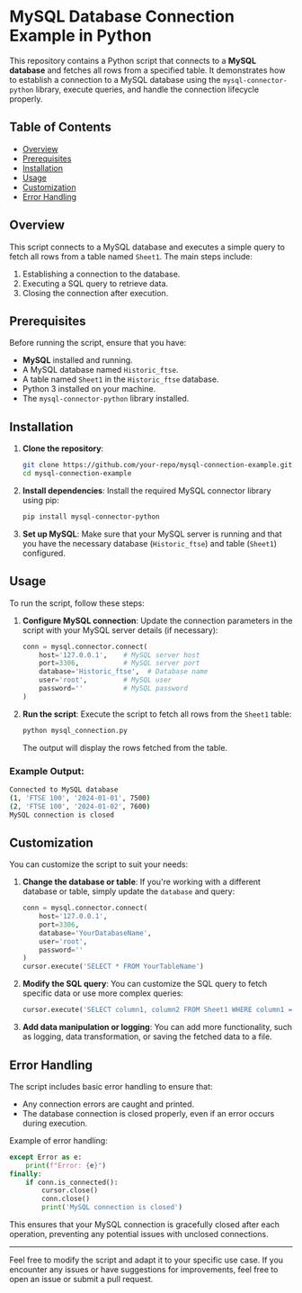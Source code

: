 # MySQL Database Connection Example in Python

This repository contains a Python script that connects to a **MySQL database** and fetches all rows from a specified table. It demonstrates how to establish a connection to a MySQL database using the `mysql-connector-python` library, execute queries, and handle the connection lifecycle properly.

## Table of Contents
- [Overview](#overview)
- [Prerequisites](#prerequisites)
- [Installation](#installation)
- [Usage](#usage)
- [Customization](#customization)
- [Error Handling](#error-handling)


## Overview

This script connects to a MySQL database and executes a simple query to fetch all rows from a table named `Sheet1`. The main steps include:
1. Establishing a connection to the database.
2. Executing a SQL query to retrieve data.
3. Closing the connection after execution.

## Prerequisites

Before running the script, ensure that you have:
- **MySQL** installed and running.
- A MySQL database named `Historic_ftse`.
- A table named `Sheet1` in the `Historic_ftse` database.
- Python 3 installed on your machine.
- The `mysql-connector-python` library installed.

## Installation

1. **Clone the repository**:
   ```bash
   git clone https://github.com/your-repo/mysql-connection-example.git
   cd mysql-connection-example
   ```

2. **Install dependencies**:
   Install the required MySQL connector library using pip:
   ```bash
   pip install mysql-connector-python
   ```

3. **Set up MySQL**:
   Make sure that your MySQL server is running and that you have the necessary database (`Historic_ftse`) and table (`Sheet1`) configured.

## Usage

To run the script, follow these steps:

1. **Configure MySQL connection**:
   Update the connection parameters in the script with your MySQL server details (if necessary):
   ```python
   conn = mysql.connector.connect(
       host='127.0.0.1',    # MySQL server host
       port=3306,           # MySQL server port
       database='Historic_ftse',  # Database name
       user='root',         # MySQL user
       password=''          # MySQL password
   )
   ```

2. **Run the script**:
   Execute the script to fetch all rows from the `Sheet1` table:
   ```bash
   python mysql_connection.py
   ```

   The output will display the rows fetched from the table.

### Example Output:
```bash
Connected to MySQL database
(1, 'FTSE 100', '2024-01-01', 7500)
(2, 'FTSE 100', '2024-01-02', 7600)
MySQL connection is closed
```

## Customization

You can customize the script to suit your needs:

1. **Change the database or table**:
   If you're working with a different database or table, simply update the `database` and query:
   ```python
   conn = mysql.connector.connect(
       host='127.0.0.1',
       port=3306,
       database='YourDatabaseName',
       user='root',
       password=''
   )
   cursor.execute('SELECT * FROM YourTableName')
   ```

2. **Modify the SQL query**:
   You can customize the SQL query to fetch specific data or use more complex queries:
   ```python
   cursor.execute('SELECT column1, column2 FROM Sheet1 WHERE column1 = "value"')
   ```

3. **Add data manipulation or logging**:
   You can add more functionality, such as logging, data transformation, or saving the fetched data to a file.

## Error Handling

The script includes basic error handling to ensure that:
- Any connection errors are caught and printed.
- The database connection is closed properly, even if an error occurs during execution.

Example of error handling:
```python
except Error as e:
    print(f"Error: {e}")
finally:
    if conn.is_connected():
        cursor.close()
        conn.close()
        print('MySQL connection is closed')
```

This ensures that your MySQL connection is gracefully closed after each operation, preventing any potential issues with unclosed connections.


---

Feel free to modify the script and adapt it to your specific use case. If you encounter any issues or have suggestions for improvements, feel free to open an issue or submit a pull request.

